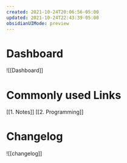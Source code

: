 ```yaml
---
created: 2021-10-24T20:06:56-05:00
updated: 2021-10-24T22:43:39-05:00
obsidianUIMode: preview
---
```


# Dashboard
![[Dashboard]]

# Commonly used Links

[[1. Notes]]
[[2. Programming]]

# Changelog
![[changelog]]